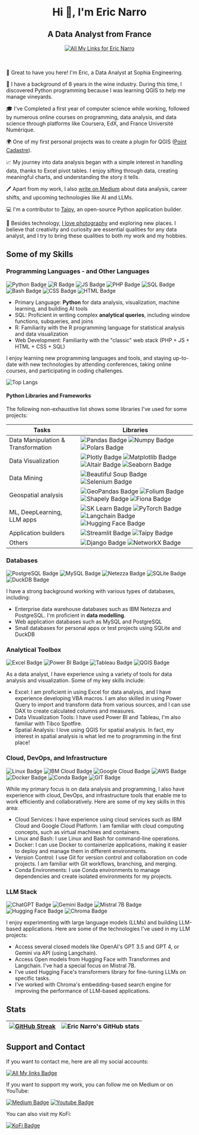 <h1 align="center">Hi 👋, I'm Eric Narro</h1>
<h2 align="center">A Data Analyst from France</h2>

<div align="center">
  <a href="https://allmylinks.com/eric-narro-data#"><img src="https://img.shields.io/badge/allmylinks - Check%20All%20My%20Other%20Accounts-20B2AA?style=for-the-badge" alt="All My Links for Eric Narro" /></a>
</div>
<br></br>

👋 Great to have you here! I'm Eric, a Data Analyst at Sophia Engineering.

🍷 I have a background of 8 years in the wine industry. During this time, I discovered Python programming because I was learning QGIS to help me manage vineyards.

🎓 I've Completed a first year of computer science while working, followed by numerous online courses on programming, data analysis, and data science through platforms like Coursera, EdX, and France Université Numérique.

🌍 One of my first personal projects was to create a plugin for QGIS ([Point Cadastre](https://plugins.qgis.org/plugins/point_cadastre/)).

📈 My journey into data analysis began with a simple interest in handling data, thanks to Excel pivot tables. I enjoy sifting through data, creating meaningful charts, and understanding the story it tells.

🖊️ Apart from my work, I also [write on Medium](https://medium.com/@ericnarro) about data analysis, career shifts, and upcoming technologies like AI and LLMs. 

💻 I'm a contributor to [Taipy](https://github.com/Avaiga/taipy), an open-source Python application builder.

📸 Besides technology, [I love photography](https://www.deviantart.com/ericnarro) and exploring new places. I believe that creativity and curiosity are essential qualities for any data analyst, and I try to bring these qualities to both my work and my hobbies.


## Some of my Skills

### Programming Languages - and Other Languages

![Python Badge](https://img.shields.io/badge/Python-FFD43B?style=for-the-badge&logo=python&logoColor=blue)
![R Badge](https://img.shields.io/badge/R-276DC3?style=for-the-badge&logo=r&logoColor=white)
![JS Badge](https://img.shields.io/badge/JavaScript-323330?style=for-the-badge&logo=javascript&logoColor=F7DF1E)
![PHP Badge](https://img.shields.io/badge/PHP-777BB4?style=for-the-badge&logo=php&logoColor=white)
![SQL Badge](https://img.shields.io/badge/🛢-SQL-f5f5f5?style=for-the-badge)
![Bash Badge](https://img.shields.io/badge/GNU%20Bash-4EAA25?style=for-the-badge&logo=GNU%20Bash&logoColor=white)
![CSS Badge](https://img.shields.io/badge/CSS3-1572B6?style=for-the-badge&logo=css3&logoColor=white)
![HTML Badge](https://img.shields.io/badge/HTML5-E34F26?style=for-the-badge&logo=html5&logoColor=white)

* Primary Language: **Python** for data analysis, visualization, machine learning, and building AI tools
* SQL: Proficient in writing complex **analytical queries**, including window functions, subqueries, and joins
* R: Familiarity with the R programming language for statistical analysis and data visualization
* Web Development: Familiarity with the "classic" web stack (PHP + JS + HTML + CSS + SQL)

I enjoy learning new programming languages and tools, and staying up-to-date with new technologies by attending conferences, taking online courses, and participating in coding challenges.

 ![Top Langs](https://github-readme-stats.vercel.app/api/top-langs/?username=enarroied&hide_progress=true) 

#### Python Libraries and Frameworks

The following non-exhaustive list shows some libraries I've used for some projects:

| Tasks| Libraries |
|-----| ----|
| Data Manipulation & Transformation| ![Pandas Badge](https://img.shields.io/badge/Pandas-2C2D72?style=for-the-badge&logo=pandas&logoColor=white) ![Numpy Badge](https://img.shields.io/badge/Numpy-777BB4?style=for-the-badge&logo=numpy&logoColor=white) ![Polars Badge](https://img.shields.io/badge/Polars-CD792C?style=for-the-badge&logo=polars&logoColor=white) |   
| Data Visualization| ![Plotly Badge](https://img.shields.io/badge/Plotly-239120?style=for-the-badge&logo=plotly&logoColor=white) ![Matplotlib Badge](https://img.shields.io/badge/Matplotlib-blue?style=for-the-badge) ![Altair Badge](https://img.shields.io/badge/Altair-darkblue?style=for-the-badge) ![Seaborn Badge](https://img.shields.io/badge/Seaborn-lightblue?style=for-the-badge)   |   
| Data Mining| ![Beautiful Soup Badge](https://img.shields.io/badge/Beautiful_Soup-blue?style=for-the-badge) ![Selenium Badge](https://img.shields.io/badge/Selenium-43B02A?style=for-the-badge&logo=Selenium&logoColor=white) |
| Geospatial analysis| ![GeoPandas Badge](https://img.shields.io/badge/Geopandas-139C5A?style=for-the-badge&logo=geopandas&logoColor=white) ![Folium Badge](https://img.shields.io/badge/Folium-77B829?style=for-the-badge&logo=folium&logoColor=white) ![Shapely Badge](https://img.shields.io/badge/Shapely-f5f5f5?style=for-the-badge) ![Fiona Badge](https://img.shields.io/badge/Fiona-f5f5f5?style=for-the-badge) |   
| ML, DeepLearning, LLM apps| ![SK Learn Badge](https://img.shields.io/badge/scikit_learn-F7931E?style=for-the-badge&logo=scikit-learn&logoColor=white) ![PyTorch Badge](https://img.shields.io/badge/PyTorch-EE4C2C?style=for-the-badge&logo=pytorch&logoColor=white) ![Langchain Badge](https://img.shields.io/badge/Langchain-darkgreen?style=for-the-badge) ![Hugging Face Badge](https://img.shields.io/badge/🤗-Transformers-yellow?style=for-the-badge) |   
| Application builders| ![Streamlit Badge](https://img.shields.io/badge/Streamlit-FF4B4B?style=for-the-badge&logo=Streamlit&logoColor=white) ![Taipy Badge](https://img.shields.io/badge/Taipy-red?style=for-the-badge) |   
| Others| ![Django Badge](https://img.shields.io/badge/Django-092E20?style=for-the-badge&logo=django&logoColor=green) ![NetworkX Badge](https://img.shields.io/badge/NetworkX-orange?style=for-the-badge)|

### Databases
![PostgreSQL Badge](https://img.shields.io/badge/PostgreSQL-316192?style=for-the-badge&logo=postgresql&logoColor=white)
![MySQL Badge](https://img.shields.io/badge/MySQL-005C84?style=for-the-badge&logo=mysql&logoColor=white)
![Netezza Badge](https://img.shields.io/badge/🛢-Netezza-f5f5f5?style=for-the-badge)
![SQLite Badge](https://img.shields.io/badge/Sqlite-003B57?style=for-the-badge&logo=sqlite&logoColor=white)
![DuckDB Badge](https://img.shields.io/badge/DuckDB-FFF000?style=for-the-badge&logo=DuckDB&logoColor=black)

I have a strong background working with various types of databases, including:

* Enterprise data warehouse databases such as IBM Netezza and PostgreSQL. I'm proficient in **data modelling**.
* Web application databases such as MySQL and PostgreSQL
* Small databases for personal apps or test projects using SQLite and DuckDB

### Analytical Toolbox
![Excel Badge](  https://img.shields.io/badge/Microsoft_Excel-217346?style=for-the-badge&logo=microsoft-excel&logoColor=white)
![Power BI Badge](https://img.shields.io/badge/PowerBI-F2C811?style=for-the-badge&logo=Power%20BI&logoColor=white)
![Tableau Badge](https://img.shields.io/badge/Tableau-E97627?style=for-the-badge&logo=Tableau&logoColor=white)
![QGIS Badge](https://img.shields.io/badge/qgis-3.28_firenze-93b023?&style=for-the-badge&logo=qgis&logoColor=white)

As a data analyst, I have experience using a variety of tools for data analysis and visualization. Some of my key skills include:

* Excel: I am proficient in using Excel for data analysis, and I have experience developing VBA macros. I am also skilled in using Power Query to import and transform data from various sources, and I can use DAX to create calculated columns and measures.
* Data Visualization Tools: I have used Power BI and Tableau, I'm also familiar with Tibco Spotfire. 
* Spatial Analysis: I love using QGIS for spatial analysis. In fact, my interest in spatial analysis is what led me to programming in the first place!

### Cloud, DevOps, and Infrastructure
![Linux Badge](https://img.shields.io/badge/Linux-FCC624?style=for-the-badge&logo=linux&logoColor=black)
![IBM Cloud Badge](https://img.shields.io/badge/IBM%20Cloud-1261FE?style=for-the-badge&logo=IBM%20Cloud&logoColor=white)
![Google Cloud Badge](https://img.shields.io/badge/Google_Cloud-4285F4?style=for-the-badge&logo=google-cloud&logoColor=white)
![AWS Badge](https://img.shields.io/badge/Amazon_AWS-FF9900?style=for-the-badge&logo=amazonaws&logoColor=white)
![Docker Badge](https://img.shields.io/badge/Docker-2CA5E0?style=for-the-badge&logo=docker&logoColor=white)
![Conda Badge](https://img.shields.io/badge/conda-342B029.svg?&style=for-the-badge&logo=anaconda&logoColor=white)
![GIT Badge](https://img.shields.io/badge/GIT-E44C30?style=for-the-badge&logo=git&logoColor=white)

While my primary focus is on data analysis and programming, I also have experience with cloud, DevOps, and infrastructure tools that enable me to work efficiently and collaboratively. Here are some of my key skills in this area:

* Cloud Services: I have experience using cloud services such as IBM Cloud and Google Cloud Platform. I am familiar with cloud computing concepts, such as virtual machines and containers.
* Linux and Bash: I use Linux and Bash for command-line operations.
* Docker: I can use Docker to containerize applications, making it easier to deploy and manage them in different environments.
* Version Control: I use Git for version control and collaboration on code projects. I am familiar with Git workflows, branching, and merging.
* Conda Environments: I use Conda environments to manage dependencies and create isolated environments for my projects.


### LLM Stack
![ChatGPT Badge](https://img.shields.io/badge/ChatGPT-74aa9c?style=for-the-badge&logo=openai&logoColor=white)
![Gemini Badge](  https://img.shields.io/badge/Gemini-8E75B2?style=for-the-badge&logo=googlebard&logoColor=fff)
![Mistral 7B Badge](https://img.shields.io/badge/Mistral_7B-orange?style=for-the-badge)
![Hugging Face Badge](https://img.shields.io/badge/Hugging_Face-yellow?style=for-the-badge)
![Chroma Badge](https://img.shields.io/badge/Chroma-red?style=for-the-badge)

I enjoy experimenting with large language models (LLMs) and building LLM-based applications. Here are some of the technologies I've used in my LLM projects:

* Access several closed models like OpenAI's GPT 3.5 and GPT 4, or Gemini via API (using Langchain).
* Access Open models from Hugging Face with Transformes and Langchain. I've had a special focus on Mistral 7B.
* I've used Hugging Face's transformers library for fine-tuning LLMs on specific tasks.
* I've worked with Chroma's embedding-based search engine for improving the performance of LLM-based applications.

## Stats

| [![GitHub Streak](https://github-readme-streak-stats.herokuapp.com?user=enarroied&theme=dracula&border_radius=5&mode=weekly)](https://git.io/streak-stats) | ![Eric Narro's GitHub stats](https://github-readme-stats.vercel.app/api?username=enarroied&show_icons=true&theme=dracula) | 
|----|------|

## Support and Contact

If you want to contact me, here are all my social accounts: 

[![All My links Badge](https://img.shields.io/badge/allmylinks-Check%20All%20My%20Other%20Accounts-20B2AA?style=for-the-badge)](https://allmylinks.com/eric-narro-data#)

If you want to support my work, you can follow me on Medium or on YouTube:

[![Medium Badge](https://img.shields.io/badge/Medium-12100E?style=for-the-badge&logo=medium&logoColor=white)](https://ericnarro.medium.com/)
[![Youtube Badge](https://img.shields.io/badge/YouTube-FF0000?style=for-the-badge&logo=youtube&logoColor=white)](https://www.youtube.com/channel/UC07kLi3VjY_J9bV3TRs26Ig)

You can also visit my KoFi:

[![KoFi Badge](https://img.shields.io/badge/Ko--fi-F16061?style=for-the-badge&logo=ko-fi&logoColor=white)](https://ko-fi.com/enarrodata)

